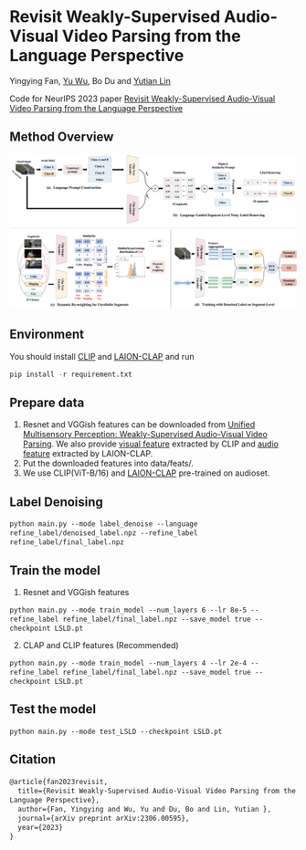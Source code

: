 # Revisit Weakly-Supervised Audio-Visual Video Parsing from the Language Perspective
Yingying Fan, [Yu Wu](http://yu-wu.net/), Bo Du and [Yutian Lin](https://vana77.github.io/)

Code for NeurIPS 2023 paper [Revisit Weakly-Supervised Audio-Visual Video Parsing from the Language Perspective](https://arxiv.org/abs/2306.00595)

## Method Overview

![](https://github.com/fyyCS/LSLD/blob/main/fig/model.jpeg)

## Environment

You should install [CLIP](https://github.com/openai/CLIP) and [LAION-CLAP](https://github.com/LAION-AI/CLAP)
and run
```python
pip install -r requirement.txt
```

## Prepare data

1. Resnet and VGGish features can be downloaded from [Unified Multisensory Perception: Weakly-Supervised Audio-Visual Video Parsing](https://github.com/YapengTian/AVVP-ECCV20).
We also provide [visual feature](https://drive.google.com/drive/folders/1JcOT_Pm17MAb-wQERXOCLQqoyT9nObJL?usp=sharing) extracted by CLIP and [audio feature](https://drive.google.com/file/d/12U0DFxbZG0IQTbsXFi5XTYi87z59Zlg7/view?usp=drive_link) extracted by LAION-CLAP.
2. Put the downloaded features into data/feats/.
3. We use CLIP(ViT-B/16) and [LAION-CLAP](https://huggingface.co/lukewys/laion_clap/blob/main/630k-audioset-best.pt) pre-trained on audioset.

## Label Denoising
```script
python main.py --mode label_denoise --language refine_label/denoised_label.npz --refine_label refine_label/final_label.npz
```

## Train the model

1. Resnet and VGGish features
```script
python main.py --mode train_model --num_layers 6 --lr 8e-5 --refine_label refine_label/final_label.npz --save_model true --checkpoint LSLD.pt
```
2. CLAP and CLIP features (Recommended)
```script
python main.py --mode train_model --num_layers 4 --lr 2e-4 --refine_label refine_label/final_label.npz --save_model true --checkpoint LSLD.pt
```

## Test the model
```script
python main.py --mode test_LSLD --checkpoint LSLD.pt
```
## Citation
```script
@article{fan2023revisit,
  title={Revisit Weakly-Supervised Audio-Visual Video Parsing from the Language Perspective},
  author={Fan, Yingying and Wu, Yu and Du, Bo and Lin, Yutian },
  journal={arXiv preprint arXiv:2306.00595},
  year={2023}
}
```




